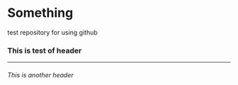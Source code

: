 # Something
test repository for using github

### This is test of header
-----
###### This is another header
